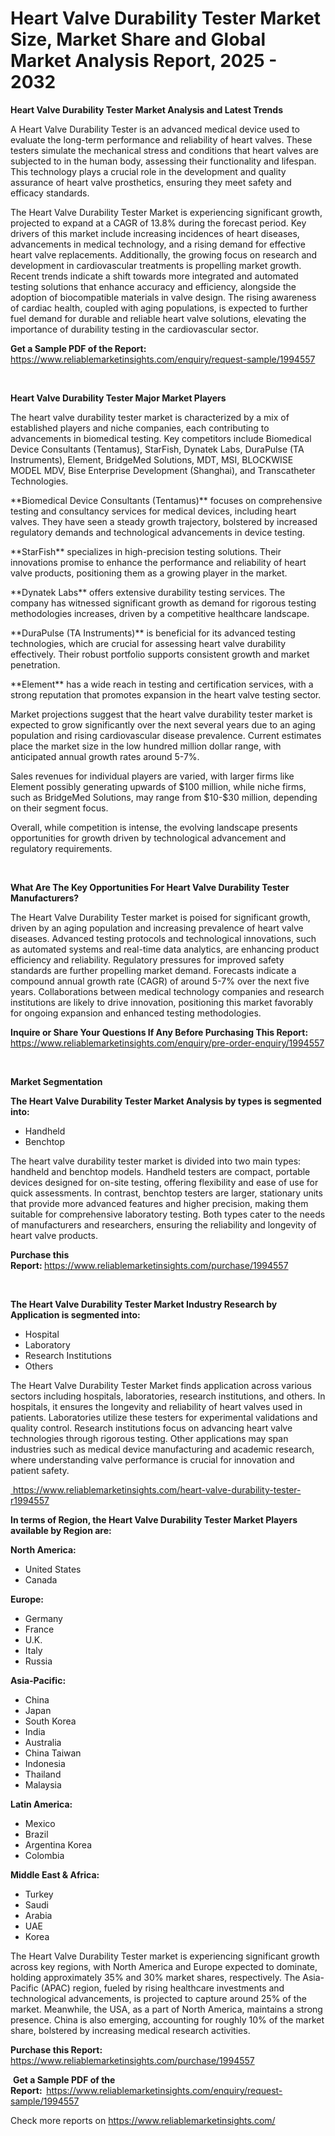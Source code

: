 <p><h1>Heart Valve Durability Tester Market Size, Market Share and Global Market Analysis Report, 2025 - 2032</h1></p><p><strong>Heart Valve Durability Tester Market Analysis and Latest Trends</strong></p>
<p><p>A Heart Valve Durability Tester is an advanced medical device used to evaluate the long-term performance and reliability of heart valves. These testers simulate the mechanical stress and conditions that heart valves are subjected to in the human body, assessing their functionality and lifespan. This technology plays a crucial role in the development and quality assurance of heart valve prosthetics, ensuring they meet safety and efficacy standards.</p><p>The Heart Valve Durability Tester Market is experiencing significant growth, projected to expand at a CAGR of 13.8% during the forecast period. Key drivers of this market include increasing incidences of heart diseases, advancements in medical technology, and a rising demand for effective heart valve replacements. Additionally, the growing focus on research and development in cardiovascular treatments is propelling market growth. Recent trends indicate a shift towards more integrated and automated testing solutions that enhance accuracy and efficiency, alongside the adoption of biocompatible materials in valve design. The rising awareness of cardiac health, coupled with aging populations, is expected to further fuel demand for durable and reliable heart valve solutions, elevating the importance of durability testing in the cardiovascular sector.</p></p>
<p><strong>Get a Sample PDF of the Report:&nbsp;</strong> <a href="https://www.reliablemarketinsights.com/enquiry/request-sample/1994557?utm_campaign=2199&utm_medium=2&utm_source=Github&utm_content=ia&utm_term=02032025&utm_id=heart-valve-durability-tester">https://www.reliablemarketinsights.com/enquiry/request-sample/1994557</a></p>
<p>&nbsp;</p>
<p><strong>Heart Valve Durability Tester Major Market Players</strong></p>
<p><p>The heart valve durability tester market is characterized by a mix of established players and niche companies, each contributing to advancements in biomedical testing. Key competitors include Biomedical Device Consultants (Tentamus), StarFish, Dynatek Labs, DuraPulse (TA Instruments), Element, BridgeMed Solutions, MDT, MSI, BLOCKWISE MODEL MDV, Bise Enterprise Development (Shanghai), and Transcatheter Technologies.</p><p>**Biomedical Device Consultants (Tentamus)** focuses on comprehensive testing and consultancy services for medical devices, including heart valves. They have seen a steady growth trajectory, bolstered by increased regulatory demands and technological advancements in device testing.</p><p>**StarFish** specializes in high-precision testing solutions. Their innovations promise to enhance the performance and reliability of heart valve products, positioning them as a growing player in the market.</p><p>**Dynatek Labs** offers extensive durability testing services. The company has witnessed significant growth as demand for rigorous testing methodologies increases, driven by a competitive healthcare landscape.</p><p>**DuraPulse (TA Instruments)** is beneficial for its advanced testing technologies, which are crucial for assessing heart valve durability effectively. Their robust portfolio supports consistent growth and market penetration.</p><p>**Element** has a wide reach in testing and certification services, with a strong reputation that promotes expansion in the heart valve testing sector.</p><p>Market projections suggest that the heart valve durability tester market is expected to grow significantly over the next several years due to an aging population and rising cardiovascular disease prevalence. Current estimates place the market size in the low hundred million dollar range, with anticipated annual growth rates around 5-7%.</p><p>Sales revenues for individual players are varied, with larger firms like Element possibly generating upwards of $100 million, while niche firms, such as BridgeMed Solutions, may range from $10-$30 million, depending on their segment focus.</p><p>Overall, while competition is intense, the evolving landscape presents opportunities for growth driven by technological advancement and regulatory requirements.</p></p>
<p>&nbsp;</p>
<p><strong>What Are The Key Opportunities For Heart Valve Durability Tester Manufacturers?</strong></p>
<p><p>The Heart Valve Durability Tester market is poised for significant growth, driven by an aging population and increasing prevalence of heart valve diseases. Advanced testing protocols and technological innovations, such as automated systems and real-time data analytics, are enhancing product efficiency and reliability. Regulatory pressures for improved safety standards are further propelling market demand. Forecasts indicate a compound annual growth rate (CAGR) of around 5-7% over the next five years. Collaborations between medical technology companies and research institutions are likely to drive innovation, positioning this market favorably for ongoing expansion and enhanced testing methodologies.</p></p>
<p><strong>Inquire or Share Your Questions If Any Before Purchasing This Report:</strong> <a href="https://www.reliablemarketinsights.com/enquiry/pre-order-enquiry/1994557?utm_campaign=2199&utm_medium=2&utm_source=Github&utm_content=ia&utm_term=02032025&utm_id=heart-valve-durability-tester">https://www.reliablemarketinsights.com/enquiry/pre-order-enquiry/1994557</a></p>
<p>&nbsp;</p>
<p><strong>Market Segmentation</strong></p>
<p><strong>The Heart Valve Durability Tester Market Analysis by types is segmented into:</strong></p>
<p><ul><li>Handheld</li><li>Benchtop</li></ul></p>
<p><p>The heart valve durability tester market is divided into two main types: handheld and benchtop models. Handheld testers are compact, portable devices designed for on-site testing, offering flexibility and ease of use for quick assessments. In contrast, benchtop testers are larger, stationary units that provide more advanced features and higher precision, making them suitable for comprehensive laboratory testing. Both types cater to the needs of manufacturers and researchers, ensuring the reliability and longevity of heart valve products.</p></p>
<p><strong>Purchase this Report:&nbsp;</strong><a href="https://www.reliablemarketinsights.com/purchase/1994557?utm_campaign=2199&utm_medium=2&utm_source=Github&utm_content=ia&utm_term=02032025&utm_id=heart-valve-durability-tester">https://www.reliablemarketinsights.com/purchase/1994557</a></p>
<p>&nbsp;</p>
<p><strong>The Heart Valve Durability Tester Market Industry Research by Application is segmented into:</strong></p>
<p><ul><li>Hospital</li><li>Laboratory</li><li>Research Institutions</li><li>Others</li></ul></p>
<p><p>The Heart Valve Durability Tester Market finds application across various sectors including hospitals, laboratories, research institutions, and others. In hospitals, it ensures the longevity and reliability of heart valves used in patients. Laboratories utilize these testers for experimental validations and quality control. Research institutions focus on advancing heart valve technologies through rigorous testing. Other applications may span industries such as medical device manufacturing and academic research, where understanding valve performance is crucial for innovation and patient safety.</p></p>
<p><a href="https://www.reliablemarketinsights.com/heart-valve-durability-tester-r1994557?utm_campaign=2199&utm_medium=2&utm_source=Github&utm_content=ia&utm_term=02032025&utm_id=heart-valve-durability-tester">&nbsp;https://www.reliablemarketinsights.com/heart-valve-durability-tester-r1994557</a></p>
<p><strong>In terms of Region, the Heart Valve Durability Tester Market Players available by Region are:</strong></p>
<p>
    <p> <strong> North America: </strong>
        <ul>
            <li>United States</li>
            <li>Canada</li>
        </ul>
        </p> 
    <p> <strong> Europe: </strong>
        <ul>
            <li>Germany</li>
            <li>France</li>
            <li>U.K.</li>
            <li>Italy</li>
            <li>Russia</li>
        </ul>
        </p> 
    <p> <strong> Asia-Pacific: </strong>
        <ul>
            <li>China</li>
            <li>Japan</li>
            <li>South Korea</li>
            <li>India</li>
            <li>Australia</li>
            <li>China Taiwan</li>
            <li>Indonesia</li>
            <li>Thailand</li>
            <li>Malaysia</li>
        </ul>
        </p> 
    <p> <strong> Latin America: </strong>
        <ul>
            <li>Mexico</li>
            <li>Brazil</li>
            <li>Argentina Korea</li>
            <li>Colombia</li>
        </ul>
        </p> 
    <p> <strong> Middle East & Africa: </strong>
        <ul>
            <li>Turkey</li>
            <li>Saudi</li>
            <li>Arabia</li>
            <li>UAE</li>
            <li>Korea</li>
        </ul>
    </p>
    </p>
<p><p>The Heart Valve Durability Tester market is experiencing significant growth across key regions, with North America and Europe expected to dominate, holding approximately 35% and 30% market shares, respectively. The Asia-Pacific (APAC) region, fueled by rising healthcare investments and technological advancements, is projected to capture around 25% of the market. Meanwhile, the USA, as a part of North America, maintains a strong presence. China is also emerging, accounting for roughly 10% of the market share, bolstered by increasing medical research activities.</p></p>
<p><strong>Purchase this Report: </strong><a href="https://www.reliablemarketinsights.com/purchase/1994557?utm_campaign=2199&utm_medium=2&utm_source=Github&utm_content=ia&utm_term=02032025&utm_id=heart-valve-durability-tester">https://www.reliablemarketinsights.com/purchase/1994557</a></p>
<p>&nbsp;<strong>Get a Sample PDF of the Report:&nbsp;&nbsp;</strong><a href="https://www.reliablemarketinsights.com/enquiry/request-sample/1994557?utm_campaign=2199&utm_medium=2&utm_source=Github&utm_content=ia&utm_term=02032025&utm_id=heart-valve-durability-tester">https://www.reliablemarketinsights.com/enquiry/request-sample/1994557</a></p>
<p><strong></strong></p>
<p>Check more reports on <a href="https://www.reliablemarketinsights.com/?utm_campaign=2199&utm_medium=2&utm_source=Github&utm_content=ia&utm_term=02032025&utm_id=heart-valve-durability-tester">https://www.reliablemarketinsights.com/</a></p>